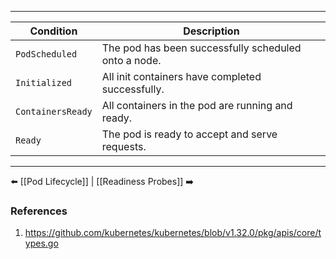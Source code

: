 ___
|**Condition**|**Description**|
|---|---|
|`PodScheduled`|The pod has been successfully scheduled onto a node.|
|`Initialized`|All init containers have completed successfully.|
|`ContainersReady`|All containers in the pod are running and ready.|
|`Ready`|The pod is ready to accept and serve requests.|
___
⬅️ [[Pod Lifecycle]] | [[Readiness Probes]] ➡️
### References
1. https://github.com/kubernetes/kubernetes/blob/v1.32.0/pkg/apis/core/types.go